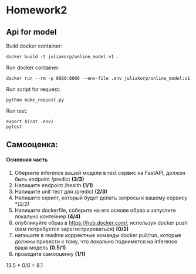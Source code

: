 # Homework2

## Api for model
Build docker container:
~~~
docker build -t juliakorp/online_model:v1 .
~~~

Run docker container:
~~~
docker run --rm -p 8080:8080 --env-file .env juliakorp/online_model:v1
~~~

Run script for request:
~~~
python make_request.py
~~~

Run test:
~~~
export $(cat .env)
pytest
~~~

## Самооценка:
#### Основная часть

1. Оберните inference вашей модели в rest сервис на FastAPI, должен быть endpoint /predict **(3/3)**
2. Напишите endpoint /health **(1/1)** 
3. Напишите unit тест для /predict **(2/3)**
4. Напишите скрипт, который будет делать запросы к вашему сервису **(2/2)*
5. Напишите dockerfile, соберите на его основе образ и запустите локально контейнер **(4/4)**
6. опубликуйте образ в https://hub.docker.com/, используя docker push (вам потребуется зарегистрироваться) **(0/2)**
7. напишите в readme корректные команды docker pull/run, которые должны привести к тому, что локально поднимется на inference ваша модель **(0.5/1)** 
8. проведите самооценку **(1/1)**

13.5 * 0/6 = 8.1 